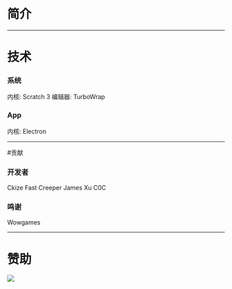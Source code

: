# 简介

------------


# 技术
### 系统
内核: Scratch 3
编辑器: TurboWrap

### App
内核: Electron

------------


#贡献
### 开发者
Ckize
Fast
Creeper
James Xu
C0C

### 鸣谢
Wowgames

------------


# 赞助
![](https://github.com/TransmarkTech/Cosine-OS/blob/main/QRcode.png)
